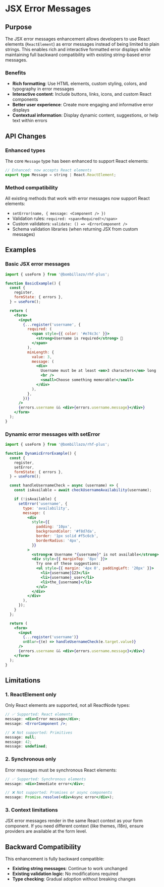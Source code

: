 # JSX Error Messages

## Purpose

The JSX error messages enhancement allows developers to use React elements (`ReactElement`) as error messages instead of being limited to plain strings. This enables rich and interactive formatted error displays while maintaining full backward compatibility with existing string-based error messages.

### Benefits

- **Rich formatting**: Use HTML elements, custom styling, colors, and typography in error messages
- **Interactive content**: Include buttons, links, icons, and custom React components
- **Better user experience**: Create more engaging and informative error displays
- **Contextual information**: Display dynamic content, suggestions, or help text within errors

## API Changes

### Enhanced types

The core `Message` type has been enhanced to support React elements:

```typescript
// Enhanced: now accepts React elements
export type Message = string | React.ReactElement;
```

### Method compatibility

All existing methods that work with error messages now support React elements:

- `setError(name, { message: <Component /> })`
- Validation rules: `required: <span>Required!</span>`
- Custom validators: `validate: () => <ErrorComponent />`
- Schema validation libraries (when returning JSX from custom messages)

## Examples

### Basic JSX error messages

```jsx
import { useForm } from '@bombillazo/rhf-plus';

function BasicExample() {
  const {
    register,
    formState: { errors },
  } = useForm();

  return (
    <form>
      <input
        {...register('username', {
          required: (
            <span style={{ color: '#e74c3c' }}>
              <strong>Username is required</strong> 📝
            </span>
          ),
          minLength: {
            value: 3,
            message: (
              <div>
                Username must be at least <em>3 characters</em> long
                <br />
                <small>Choose something memorable!</small>
              </div>
            ),
          },
        })}
      />
      {errors.username && <div>{errors.username.message}</div>}
    </form>
  );
}
```

### Dynamic error messages with setError

```jsx
import { useForm } from '@bombillazo/rhf-plus';

function DynamicErrorExample() {
  const {
    register,
    setError,
    formState: { errors },
  } = useForm();

  const handleUsernameCheck = async (username) => {
    const isAvailable = await checkUsernameAvailability(username);

    if (!isAvailable) {
      setError('username', {
        type: 'availability',
        message: (
          <div
            style={{
              padding: '10px',
              backgroundColor: '#f8d7da',
              border: '1px solid #f5c6cb',
              borderRadius: '4px',
            }}
          >
            <strong>❌ Username "{username}" is not available</strong>
            <div style={{ marginTop: '8px' }}>
              Try one of these suggestions:
              <ul style={{ margin: '4px 0', paddingLeft: '20px' }}>
                <li>{username}123</li>
                <li>{username}_user</li>
                <li>the_{username}</li>
              </ul>
            </div>
          </div>
        ),
      });
    }
  };

  return (
    <form>
      <input
        {...register('username')}
        onBlur={(e) => handleUsernameCheck(e.target.value)}
      />
      {errors.username && <div>{errors.username.message}</div>}
    </form>
  );
}
```

## Limitations

### 1. ReactElement only

Only React elements are supported, not all ReactNode types:

```jsx
// ✅ Supported: React elements
message: <div>Error message</div>;
message: <ErrorComponent />;

// ❌ Not supported: Primitives
message: null;
message: 42;
message: undefined;
```

### 2. Synchronous only

Error messages must be synchronous React elements:

```jsx
// ✅ Supported: Synchronous elements
message: <div>Immediate error</div>;

// ❌ Not supported: Promises or async components
message: Promise.resolve(<div>Async error</div>);
```

### 3. Context limitations

JSX error messages render in the same React context as your form component. If you need different context (like themes, i18n), ensure providers are available at the form level.

## Backward Compatibility

This enhancement is fully backward compatible:

- **Existing string messages**: Continue to work unchanged
- **Existing validation logic**: No modifications required
- **Type checking**: Gradual adoption without breaking changes
